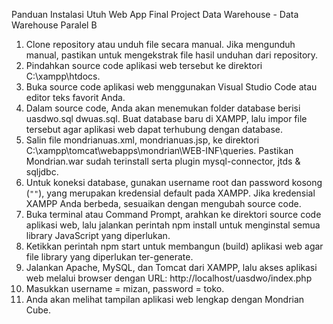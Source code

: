 Panduan Instalasi Utuh Web App Final Project Data Warehouse - Data Warehouse Paralel B

1. Clone repository atau unduh file secara manual. Jika mengunduh manual, pastikan untuk mengekstrak file hasil unduhan dari repository.  
2. Pindahkan source code aplikasi web tersebut ke direktori C:\xampp\htdocs.  
3. Buka source code aplikasi web menggunakan Visual Studio Code atau editor teks favorit Anda.  
4. Dalam source code, Anda akan menemukan folder database berisi uasdwo.sql dwuas.sql. Buat database baru di XAMPP, lalu impor file tersebut agar aplikasi web dapat terhubung dengan database.  
5. Salin file mondrianuas.xml, mondrianuas.jsp, ke direktori C:\xampp\tomcat\webapps\mondrian\WEB-INF\queries. Pastikan Mondrian.war sudah terinstall serta plugin mysql-connector, jtds & sqljdbc. 
6. Untuk koneksi database, gunakan username root dan password kosong (`""`), yang merupakan kredensial default pada XAMPP. Jika kredensial XAMPP Anda berbeda, sesuaikan dengan mengubah source code.  
7. Buka terminal atau Command Prompt, arahkan ke direktori source code aplikasi web, lalu jalankan perintah npm install untuk menginstal semua library JavaScript yang diperlukan.  
8. Ketikkan perintah npm start untuk membangun (build) aplikasi web agar file library yang diperlukan ter-generate.  
9. Jalankan Apache, MySQL, dan Tomcat dari XAMPP, lalu akses aplikasi web melalui browser dengan URL: http://localhost/uasdwo/index.php 
10. Masukkan username = mizan, password = toko.
10. Anda akan melihat tampilan aplikasi web lengkap dengan Mondrian Cube.
